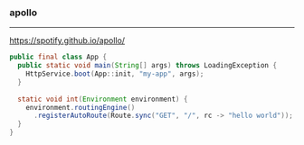### apollo
---
https://spotify.github.io/apollo/

```java
public final class App {
  public static void main(String[] args) throws LoadingException {
    HttpService.boot(App::init, "my-app", args);
  }
  
  static void int(Environment environment) {
    environment.routingEngine()
      .registerAutoRoute(Route.sync("GET", "/", rc -> "hello world"));
  }
}
```

```
```

```
```
